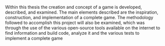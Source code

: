 Within this thesis the creation and concept of a game is developed, described, and examined. The main elements described are the inspiration, construction, and implementation of a complete game. The methodology followed to accomplish this project will also be examined, which was through the use of the various open-source tools available on the internet to find information and build code, analyze it and the various tests to implement a complete game
